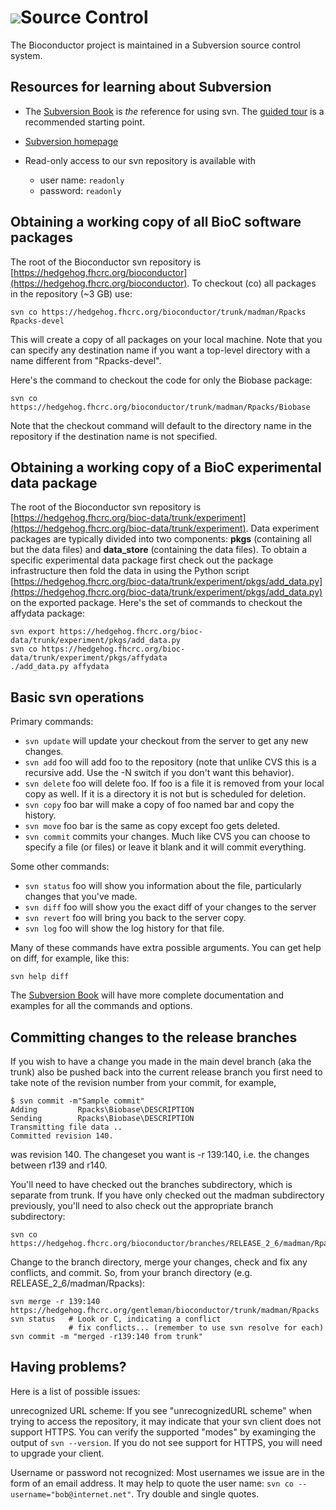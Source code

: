 ![](/images/icons/magnifier.gif)Source Control
===============

The Bioconductor project is maintained in a Subversion source control
system.

Resources for learning about Subversion
---------------------------------------

* The [Subversion Book][1] is *the* reference for using svn. The
  [guided tour][2] is a recommended starting point.
* [Subversion homepage][3]
* Read-only access to our svn repository is available with

  * user name: ``readonly``
  * password: ``readonly``

[1]: http://svnbook.red-bean.com/nightly/en/index.html
[2]: http://svnbook.red-bean.com/nightly/en/svn.intro.html
[3]: http://subversion.tigris.org/

Obtaining a working copy of all BioC software packages
------------------------------------------------------

The root of the Bioconductor svn repository is
[https://hedgehog.fhcrc.org/bioconductor](https://hedgehog.fhcrc.org/bioconductor). 
To checkout (co) all packages in the repository (~3 GB) use:

    svn co https://hedgehog.fhcrc.org/bioconductor/trunk/madman/Rpacks Rpacks-devel
    
This will create a copy of all packages on your local machine.
Note that you can specify any destination name if you want a top-level
directory with a name different from "Rpacks-devel".

Here's the command to checkout the code for only the Biobase package:

    svn co https://hedgehog.fhcrc.org/bioconductor/trunk/madman/Rpacks/Biobase

Note that the checkout command will default to the directory name in
the repository if the destination name is not specified.

Obtaining a working copy of a BioC experimental data package
------------------------------------------------------------

The root of the Bioconductor svn repository is
[https://hedgehog.fhcrc.org/bioc-data/trunk/experiment](https://hedgehog.fhcrc.org/bioc-data/trunk/experiment).
Data experiment packages are typically divided into two components: **pkgs**
(containing all but the data files) and **data_store** (containing the data
files). To obtain a specific experimental data package first check out the
package infrastructure then fold the data in using the Python script
[https://hedgehog.fhcrc.org/bioc-data/trunk/experiment/pkgs/add_data.py](https://hedgehog.fhcrc.org/bioc-data/trunk/experiment/pkgs/add_data.py)
on the exported package. Here's the set of commands to checkout the
affydata package:

    svn export https://hedgehog.fhcrc.org/bioc-data/trunk/experiment/pkgs/add_data.py
    svn co https://hedgehog.fhcrc.org/bioc-data/trunk/experiment/pkgs/affydata
    ./add_data.py affydata

Basic svn operations
--------------------

Primary commands:

* `svn update` will update your checkout from the server to get any new
  changes.
* `svn add` foo will add foo to the repository (note that unlike CVS this is
  a recursive add. Use the -N switch if you don't want this behavior).
* `svn delete` foo will delete foo. If foo is a file it is removed from your
  local copy as well. If it is a directory it is not but is scheduled for
  deletion.
* `svn copy` foo bar will make a copy of foo named bar and copy the history.
* `svn move` foo bar is the same as copy except foo gets deleted.
* `svn commit` commits your changes. Much like CVS you can choose to specify
  a file (or files) or leave it blank and it will commit everything.

Some other commands:

* `svn status` foo will show you information about the file, particularly
  changes that you've made.
* `svn diff` foo will show you the exact diff of your changes to the server
* `svn revert` foo will bring you back to the server copy.
* `svn log` foo will show the log history for that file.

Many of these commands have extra possible arguments. You can get help on
diff, for example, like this:

    svn help diff

The [Subversion Book][1] will have more complete documentation and
examples for all the commands and options.

Committing changes to the release branches
------------------------------------------

If you wish to have a change you made in the main devel branch (aka
the trunk) also be pushed back into the current release branch you
first need to take note of the revision number from your commit, for
example,

    $ svn commit -m"Sample commit"
    Adding         Rpacks\Biobase\DESCRIPTION
    Sending        Rpacks\Biobase\DESCRIPTION
    Transmitting file data ..
    Committed revision 140.

was revision 140. The changeset you want is -r 139:140, i.e. the changes
between r139 and r140.

You'll need to have checked out the branches subdirectory, which is
separate from trunk. If you have only checked out the madman
subdirectory previously, you'll need to also check out the appropriate
branch subdirectory:

    svn co https://hedgehog.fhcrc.org/bioconductor/branches/RELEASE_2_6/madman/Rpacks

Change to the branch directory, merge your changes, check and fix any
conflicts, and commit. So, from your branch directory
(e.g. RELEASE_2_6/madman/Rpacks):

    svn merge -r 139:140 https://hedgehog.fhcrc.org/gentleman/bioconductor/trunk/madman/Rpacks
    svn status   # Look or C, indicating a conflict
                 # fix conflicts... (remember to use svn resolve for each)
    svn commit -m "merged -r139:140 from trunk"

Having problems?
----------------

Here is a list of possible issues:

unrecognized URL scheme:
  If you see "unrecognizedURL scheme" when trying to access the
  repository, it may indicate that your svn client does not support
  HTTPS.  You can verify the supported "modes" by examinging the
  output of ``svn --version``.  If you do not see support for HTTPS,
  you will need to upgrade your client.

Username or password not recognized:
  Most usernames we issue are in the form of an email address.  It may
  help to quote the user name: ``svn co
  --username="bob@internet.net"``.  Try double and single quotes.  
